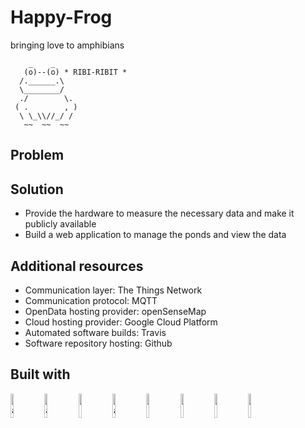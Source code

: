 Happy-Frog
==========

bringing love to amphibians

```
    _    _ 
   (o)--(o) * RIBI-RIBIT *
  /.______.\
  \________/
  ./        \.
 ( .        , )
  \ \_\\//_/ /
   ~~  ~~  ~~
```

Problem
-------

Solution
--------
* Provide the hardware to measure the necessary data and make it publicly available
* Build a web application to manage the ponds and view the data

Additional resources
--------------------
* Communication layer: The Things Network
* Communication protocol: MQTT
* OpenData hosting provider: openSenseMap
* Cloud hosting provider: Google Cloud Platform
* Automated software builds: Travis
* Software repository hosting: Github

Built with
----------
<img src="https://vuejsexamples.com/content/images/2017/10/vuejsexamples.png" alt="alt text" width="10%"> <img src="https://upload.wikimedia.org/wikipedia/commons/thumb/0/0a/Python.svg/2000px-Python.svg.png" alt="alt text" width="10%"> <img src="https://cloud.google.com/_static/images/cloud/icons/favicons/onecloud/super_cloud.png" width="10%"> <img src="https://travis-ci.com/images/logos/Tessa-1.png" alt="alt text" width="10%"> <img src="https://www.pngix.com/pngfile/middle/44-442877_google-material-design-logo-material-design-logo-png.png" width="10%"> <img src="https://avatars1.githubusercontent.com/u/7080570?s=400&v=4" width="10%"> <img src="https://www.google.com/url?sa=i&source=images&cd=&ved=2ahUKEwid7r-qjs7lAhULbFAKHWOnAOsQjRx6BAgBEAQ&url=https%3A%2F%2Fwww.meetup.com%2Fen-AU%2FThe-Things-Network-West-Brabant-Community%2F&psig=AOvVaw1Oa_mIhl_fKHuKBkJxBLNi&ust=1572872890642125" width="10%"> <img src="https://www.docker.com/sites/default/files/d8/2019-07/Moby-logo.png" width="10%">
